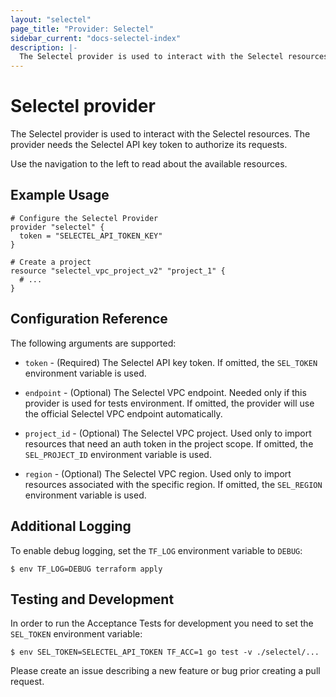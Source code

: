```yaml
---
layout: "selectel"
page_title: "Provider: Selectel"
sidebar_current: "docs-selectel-index"
description: |-
  The Selectel provider is used to interact with the Selectel resources. The provider needs the Selectel API key token to authorize its requests.
---
```


# Selectel provider

The Selectel provider is used to interact with the Selectel resources. The provider
needs the Selectel API key token to authorize its requests.

Use the navigation to the left to read about the available resources.

## Example Usage

```hcl
# Configure the Selectel Provider
provider "selectel" {
  token = "SELECTEL_API_TOKEN_KEY"
}

# Create a project
resource "selectel_vpc_project_v2" "project_1" {
  # ...
}
```

## Configuration Reference

The following arguments are supported:

* `token` - (Required) The Selectel API key token. If omitted, the `SEL_TOKEN`
  environment variable is used.

* `endpoint` - (Optional) The Selectel VPC endpoint. Needed only if this provider
  is used for tests environment. If omitted, the provider will use the official
  Selectel VPC endpoint automatically.

* `project_id` - (Optional) The Selectel VPC project. Used only to import
  resources that need an auth token in the project scope. If omitted,
  the `SEL_PROJECT_ID` environment variable is used.

* `region` - (Optional) The Selectel VPC region. Used only to import resources
  associated with the specific region. If omitted, the `SEL_REGION` environment
  variable is used.

## Additional Logging

To enable debug logging, set the `TF_LOG` environment variable to `DEBUG`:

```shell
$ env TF_LOG=DEBUG terraform apply
```

## Testing and Development

In order to run the Acceptance Tests for development you need to set
the `SEL_TOKEN` environment variable:

```shell
$ env SEL_TOKEN=SELECTEL_API_TOKEN TF_ACC=1 go test -v ./selectel/...
```

Please create an issue describing a new feature or bug prior creating a pull
request.
